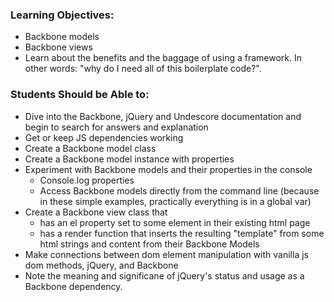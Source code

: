 ### Learning Objectives:

- Backbone models
- Backbone views
- Learn about the benefits and the baggage of using a framework. In other words: "why do I need all of this boilerplate code?".

### Students Should be Able to:
- Dive into the Backbone, jQuery and Undescore documentation and begin to search for answers and explanation
- Get or keep JS dependencies working
- Create a Backbone model class
- Create a Backbone model instance with properties
- Experiment with Backbone models and their properties in the console
    + Console.log properties
    + Access Backbone models directly from the command line (because in these simple examples, practically everything is in a global var)
- Create a Backbone view class that
    + has an el property set to some element in their existing html page
    + has a render function that inserts the resulting "template" from some html strings and content from their Backbone Models
- Make connections between dom element manipulation with vanilla js dom methods, jQuery, and Backbone
- Note the meaning and significane of jQuery's status and usage as a Backbone dependency. 